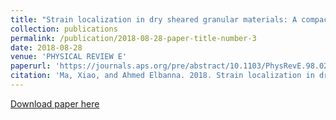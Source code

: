 ```yaml
---
title: "Strain localization in dry sheared granular materials: A compactivity-based approach"
collection: publications
permalink: /publication/2018-08-28-paper-title-number-3
date: 2018-08-28
venue: 'PHYSICAL REVIEW E'
paperurl: 'https://journals.aps.org/pre/abstract/10.1103/PhysRevE.98.022906'
citation: 'Ma, Xiao, and Ahmed Elbanna. 2018. Strain localization in dry sheared granular materials: A compactivity-based approach. Physical Review E 98 (2): 022906.'
---
```


<a href='https://xiaomaresearch.github.io/files/papers/PhysRevE.98.022906.pdf'>Download paper here</a>
